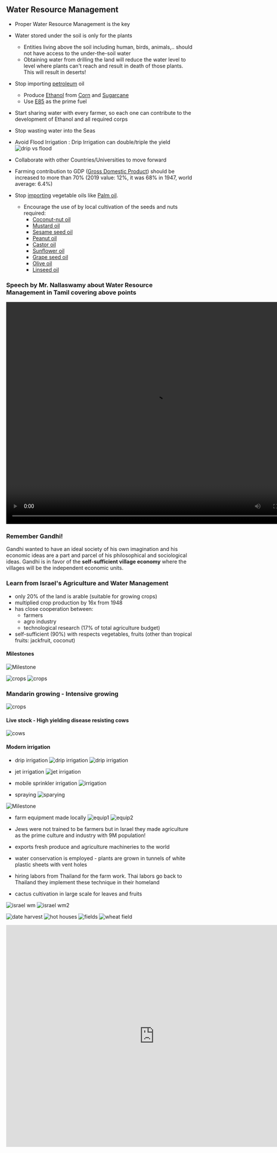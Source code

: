 
## Water Resource Management

- Proper Water Resource Management is the key
- Water stored under the soil is only for the plants
    - Entities living above the soil including human, birds, animals,.. should not have access to the under-the-soil water
    - Obtaining water from drilling the land will reduce the water level to level where plants can't reach and result in death of those plants. This will result in deserts!

- Stop importing [petroleum](https://en.wikipedia.org/wiki/Petroleum) oil 
    - Produce [Ethanol](https://en.wikipedia.org/wiki/Ethanol) from [Corn](https://en.wikipedia.org/wiki/Corn_ethanol) and [Sugarcane](https://sugarcane.org/ethanol/)
    - Use [E85](https://en.wikipedia.org/wiki/E85) as the prime fuel
- Start sharing water with every farmer, so each one can contribute to the development of Ethanol and all required corps
- Stop wasting water into the Seas
- Avoid Flood Irrigation : Drip Irrigation can double/triple the yield
![drip vs flood](img/flood-vs-drip.png)
- Collaborate with other Countries/Universities to move forward

- Farming contribution to GDP ([Gross Domestic Product](https://en.wikipedia.org/wiki/Gross_domestic_product)) should be increased to more than 70% (2019 value: 12%, it was 68% in 1947, world average: 6.4%)
- Stop [importing](https://www.indiabudget.gov.in/es2000-01/chap820.pdf) vegetable oils like [Palm oil](https://en.wikipedia.org/wiki/Palm_oil). 
    - Encourage the use of by local cultivation of the seeds and nuts required:
        - [Coconut-nut oil](https://en.wikipedia.org/wiki/Coconut_oil)
        - [Mustard oil](https://en.wikipedia.org/wiki/Mustard_oil)
        - [Sesame seed oil](https://en.wikipedia.org/wiki/Sesame_oil)
        - [Peanut oil](https://en.wikipedia.org/wiki/Peanut_oil)
        - [Castor oil](https://en.wikipedia.org/wiki/Castor_oil)
        - [Sunflower oil](https://en.wikipedia.org/wiki/Sunflower_oil)
        - [Grape seed oil](https://en.wikipedia.org/wiki/Grape_seed_oil)
        - [Olive oil](https://en.wikipedia.org/wiki/Olive_oil)
        - [Linseed oil](https://en.wikipedia.org/wiki/Linseed_oil)

### Speech by Mr. Nallaswamy about Water Resource Management in Tamil covering above points
<video controls width="800" height="600"  >
                      <source src="https://mohan-chinnappan-n2.github.io/2019/farming/img/farming-water-mgmt.mp4" type="video/mp4">
                      Your browser does not support the video tag.
</video>


### Remember Gandhi!

Gandhi wanted to have an ideal society of his own imagination and his economic ideas are a part and parcel of his philosophical and sociological ideas. Gandhi is in favor of the **self-sufficient village economy** where the villages will be the independent economic units.


### Learn from Israel's Agriculture and Water Management

 - only 20% of the land is arable (suitable for growing crops)
 - multiplied crop production by 16x from 1948 
 - has close cooperation between:
    - farmers
    - agro industry
    - technological research (17% of total agriculture budget)
- self-sufficient (90%) with respects vegetables, fruits (other than tropical fruits: jackfruit, coconut)

#### Milestones
![Milestone](img/israel-milestones-2.png)

![crops](img/israel-crops-1.png)
![crops](img/israel-crops-2.png)

### Mandarin growing - Intensive growing
![crops](img/israel-crop-3.png)

#### Live stock - High yielding disease resisting cows
![cows](img/israel-cows-1.png)

#### Modern irrigation

- drip irrigation
![drip irrigation](img/drip-irrigation-1.png)
![drip irrigation](img/drip-irrigation-2.png)

- jet irrigation
![jet irrigation](img/jet-irrigation.png)

- mobile sprinkler irrigation
![irrigation](img/israel-irrigation-1.png)

- spraying 
![sparying](img/israel-spraying-1.png)

![Milestone](img/israel-milestones-1.png)


- farm equipment made locally
![equip1](img/farm-equipment-1.png)
![equip2](img/farm-equipment-2.png)






-  Jews were not trained to be farmers but in Israel they made agriculture as the prime culture and industry with 9M population!

- exports fresh produce and agriculture machineries to the world

- water conservation is employed - plants are grown in tunnels of white plastic sheets with vent holes

- hiring labors from Thailand for the farm work. Thai labors go back to Thailand they implement these technique in their homeland

- cactus cultivation in large scale for leaves and fruits

![israel wm](img/israel-wm-1.png)
![israel wm2](img/israel-wm-2.png)

![date harvest](https://upload.wikimedia.org/wikipedia/commons/c/c7/Dattelernte.jpg)
![hot houses](https://upload.wikimedia.org/wikipedia/commons/c/cc/PikiWiki_Israel_5358_ein_yahav_hot-houses.jpg)
![fields](https://upload.wikimedia.org/wikipedia/commons/b/ba/PikiWiki_Israel_14301_Gilboa_Mountain.JPG)
![wheat field](https://upload.wikimedia.org/wikipedia/commons/1/11/Wheat-haHula-ISRAEL2.JPG)



<iframe width="800" height="600" src="https://www.youtube.com/embed/LQ3192n9KVU" frameborder="0" allow="accelerometer; autoplay; encrypted-media; gyroscope; picture-in-picture" allowfullscreen></iframe>



